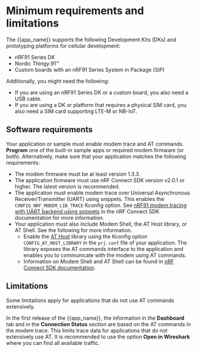 # Minimum requirements and limitations

The {{app_name}} supports the following Development Kits (DKs) and prototyping platforms for cellular development:

- nRF91 Series DK
- Nordic Thingy:91™
- Custom boards with an nRF91 Series System in Package (SiP)

Additionally, you might need the following:

- If you are using an nRF91 Series DK or a custom board, you also need a USB cable.
- If you are using a DK or platform that requires a physical SIM card, you also need a SIM card supporting LTE-M or NB-IoT.

## Software requirements

Your application or sample must enable modem trace and AT commands. **Program** one of the built-in sample apps or required modem firmware (or both).
Alternatively, make sure that your application matches the following requirements:

  - The modem firmware must be at least version 1.3.3.
  - The application firmware must use nRF Connect SDK version v2.0.1 or higher. The latest version is recommended.
  - The application must enable modem trace over Universal Asynchronous Receiver/Transmitter (UART) using snippets. This enables the `CONFIG_NRF_MODEM_LIB_TRACE` Kconfig option. See [nRF91 modem tracing with UART backend using snippets](https://docs.nordicsemi.com/bundle/ncs-latest/page/nrf/app_dev/device_guides/nrf91/nrf91_snippet.html#nrf91_modem_tracing_with_uart_backend_using_snippets) in the nRF Connect SDK documentation for more information.
  - Your application must also include Modem Shell, the AT Host library, or AT Shell. See the following for more information.
    - Enable the [AT Host](https://docs.nordicsemi.com/bundle/ncs-latest/page/nrf/libraries/modem/at_host.html) library using the Kconfig option `CONFIG_AT_HOST_LIBRARY` in the `prj.conf` file of your application. The library exposes the AT commands interface to the application and enables you to communicate with the modem using AT commands.
    - Information on Modem Shell and AT Shell can be found in [nRF Connect SDK documentation](https://docs.nordicsemi.com/bundle/ncs-latest/page/nrf/index.html).

## Limitations

Some limitations apply for applications that do not use AT commands extensively.

In the first release of the {{app_name}}, the information in the **Dashboard** tab and in the **Connection Status** section are based on the AT commands in the modem trace. This limits trace data for applications that do not extensively use AT. It is recommended to use the option **Open in Wireshark** where you can find all available traffic.